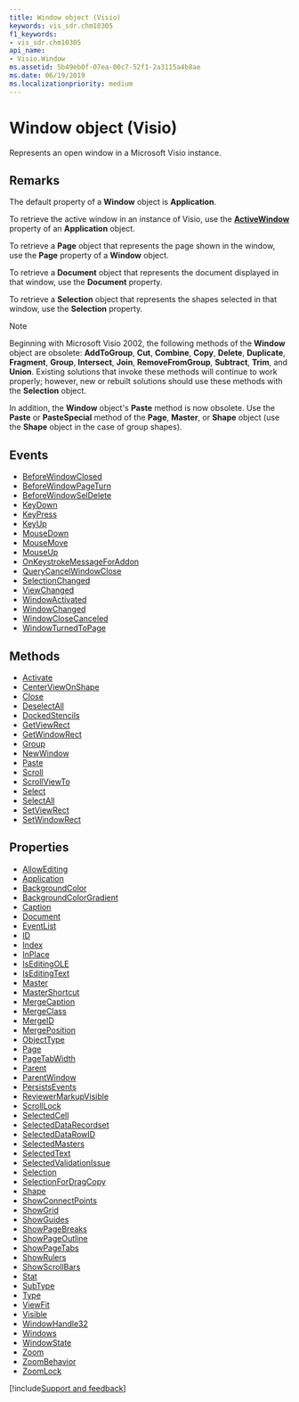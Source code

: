 ```yaml
---
title: Window object (Visio)
keywords: vis_sdr.chm10305
f1_keywords:
- vis_sdr.chm10305
api_name:
- Visio.Window
ms.assetid: 5b49eb0f-07ea-00c7-52f1-2a3115a4b8ae
ms.date: 06/19/2019
ms.localizationpriority: medium
---
```



# Window object (Visio)

Represents an open window in a Microsoft Visio instance.


## Remarks

The default property of a **Window** object is **Application**.

To retrieve the active window in an instance of Visio, use the **[ActiveWindow](visio.application.activewindow.md)** property of an **Application** object.
    
To retrieve a **Page** object that represents the page shown in the window, use the **Page** property of a **Window** object.
    
To retrieve a **Document** object that represents the document displayed in that window, use the **Document** property.
    
To retrieve a **Selection** object that represents the shapes selected in that window, use the **Selection** property.
    
> [!NOTE] 
> Beginning with Microsoft Visio 2002, the following methods of the **Window** object are obsolete: **AddToGroup**, **Cut**, **Combine**, **Copy**, **Delete**, **Duplicate**, **Fragment**, **Group**, **Intersect**, **Join**, **RemoveFromGroup**, **Subtract**, **Trim**, and **Union**. Existing solutions that invoke these methods will continue to work properly; however, new or rebuilt solutions should use these methods with the **Selection** object.

In addition, the **Window** object's **Paste** method is now obsolete. Use the **Paste** or **PasteSpecial** method of the **Page**, **Master**, or **Shape** object (use the **Shape** object in the case of group shapes).


## Events

- [BeforeWindowClosed](Visio.Window.BeforeWindowClosed.md)
- [BeforeWindowPageTurn](Visio.Window.BeforeWindowPageTurn.md)
- [BeforeWindowSelDelete](Visio.Window.BeforeWindowSelDelete.md)
- [KeyDown](Visio.Window.KeyDown.md)
- [KeyPress](Visio.Window.KeyPress.md)
- [KeyUp](Visio.Window.KeyUp.md)
- [MouseDown](Visio.Window.MouseDown.md)
- [MouseMove](Visio.Window.MouseMove.md)
- [MouseUp](Visio.Window.MouseUp.md)
- [OnKeystrokeMessageForAddon](Visio.Window.OnKeystrokeMessageForAddon.md)
- [QueryCancelWindowClose](Visio.Window.QueryCancelWindowClose.md)
- [SelectionChanged](Visio.Window.SelectionChanged.md)
- [ViewChanged](Visio.Window.ViewChanged.md)
- [WindowActivated](Visio.Window.WindowActivated.md)
- [WindowChanged](Visio.Window.WindowChanged.md)
- [WindowCloseCanceled](Visio.Window.WindowCloseCanceled.md)
- [WindowTurnedToPage](Visio.Window.WindowTurnedToPage.md)

## Methods

- [Activate](Visio.Window.Activate.md)
- [CenterViewOnShape](Visio.Window.CenterViewOnShape.md)
- [Close](Visio.Window.Close.md)
- [DeselectAll](Visio.Window.DeselectAll.md)
- [DockedStencils](Visio.Window.DockedStencils.md)
- [GetViewRect](Visio.Window.GetViewRect.md)
- [GetWindowRect](Visio.Window.GetWindowRect.md)
- [Group](Visio.Window.Group.md)
- [NewWindow](Visio.Window.NewWindow.md)
- [Paste](Visio.Window.Paste.md)
- [Scroll](Visio.Window.Scroll.md)
- [ScrollViewTo](Visio.Window.ScrollViewTo.md)
- [Select](Visio.Window.Select.md)
- [SelectAll](Visio.Window.SelectAll.md)
- [SetViewRect](Visio.Window.SetViewRect.md)
- [SetWindowRect](Visio.Window.SetWindowRect.md)

## Properties

- [AllowEditing](Visio.Window.AllowEditing.md)
- [Application](Visio.Window.Application.md)
- [BackgroundColor](Visio.Window.BackgroundColor.md)
- [BackgroundColorGradient](Visio.Window.BackgroundColorGradient.md)
- [Caption](Visio.Window.Caption.md)
- [Document](Visio.Window.Document.md)
- [EventList](Visio.Window.EventList.md)
- [ID](Visio.Window.ID.md)
- [Index](Visio.Window.Index.md)
- [InPlace](Visio.Window.InPlace.md)
- [IsEditingOLE](Visio.Window.IsEditingOLE.md)
- [IsEditingText](Visio.Window.IsEditingText.md)
- [Master](Visio.Window.Master.md)
- [MasterShortcut](Visio.Window.MasterShortcut.md)
- [MergeCaption](Visio.Window.MergeCaption.md)
- [MergeClass](Visio.Window.MergeClass.md)
- [MergeID](Visio.Window.MergeID.md)
- [MergePosition](Visio.Window.MergePosition.md)
- [ObjectType](Visio.Window.ObjectType.md)
- [Page](Visio.Window.Page.md)
- [PageTabWidth](Visio.Window.PageTabWidth.md)
- [Parent](Visio.Window.Parent.md)
- [ParentWindow](Visio.Window.ParentWindow.md)
- [PersistsEvents](Visio.Window.PersistsEvents.md)
- [ReviewerMarkupVisible](Visio.Window.ReviewerMarkupVisible.md)
- [ScrollLock](Visio.Window.ScrollLock.md)
- [SelectedCell](Visio.Window.SelectedCell.md)
- [SelectedDataRecordset](Visio.Window.SelectedDataRecordset.md)
- [SelectedDataRowID](Visio.Window.SelectedDataRowID.md)
- [SelectedMasters](Visio.Window.SelectedMasters.md)
- [SelectedText](Visio.Window.SelectedText.md)
- [SelectedValidationIssue](Visio.Window.SelectedValidationIssue.md)
- [Selection](Visio.Window.Selection.md)
- [SelectionForDragCopy](Visio.Window.SelectionForDragCopy.md)
- [Shape](Visio.Window.Shape.md)
- [ShowConnectPoints](Visio.Window.ShowConnectPoints.md)
- [ShowGrid](Visio.Window.ShowGrid.md)
- [ShowGuides](Visio.Window.ShowGuides.md)
- [ShowPageBreaks](Visio.Window.ShowPageBreaks.md)
- [ShowPageOutline](Visio.Window.ShowPageOutline.md)
- [ShowPageTabs](Visio.Window.ShowPageTabs.md)
- [ShowRulers](Visio.Window.ShowRulers.md)
- [ShowScrollBars](Visio.Window.ShowScrollBars.md)
- [Stat](Visio.Window.Stat.md)
- [SubType](Visio.Window.SubType.md)
- [Type](Visio.Window.Type.md)
- [ViewFit](Visio.Window.ViewFit.md)
- [Visible](Visio.Window.Visible.md)
- [WindowHandle32](Visio.Window.WindowHandle32.md)
- [Windows](Visio.Window.Windows.md)
- [WindowState](Visio.Window.WindowState.md)
- [Zoom](Visio.Window.Zoom.md)
- [ZoomBehavior](Visio.Window.ZoomBehavior.md)
- [ZoomLock](Visio.Window.ZoomLock.md)


[!include[Support and feedback](~/includes/feedback-boilerplate.md)]